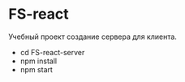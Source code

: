# FS-react
Учебный проект создание сервера для клиента.
* cd FS-react-server
* npm install
* npm start
